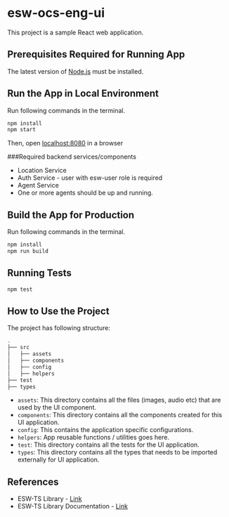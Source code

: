 # esw-ocs-eng-ui

This project is a sample React web application.

## Prerequisites Required for Running App

The latest version of [Node.js](https://nodejs.org/en/download/package-manager/) must be installed.

## Run the App in Local Environment

Run following commands in the terminal.

   ```bash
   npm install
   npm start
   ```

Then, open [localhost:8080](http://localhost:8080) in a browser

###Required backend services/components
* Location Service
* Auth Service - user with esw-user role is required
* Agent Service
* One or more agents should be up and running.

## Build the App for Production

Run following commands in the terminal.

```bash
npm install
npm run build
```

## Running Tests

```bash
npm test
```

## How to Use the Project

The project has following structure:

```bash
.
├── src
│   ├── assets
│   ├── components
│   ├── config
│   ├── helpers
├── test
├── types
```

* `assets`: This directory contains all the files (images, audio etc) that are used by the UI component.
* `components`: This directory contains all the components created for this UI application.
* `config`: This contains the application specific configurations.
* `helpers`: App reusable functions / utilities goes here.
* `test`: This directory contains all the tests for the UI application.
* `types`: This directory contains all the types that needs to be imported externally for UI application.

## References

* ESW-TS Library - [Link](https://tmtsoftware/esw-ts/)
* ESW-TS Library Documentation - [Link](https://tmtsoftware.github.io/esw-ts/)

